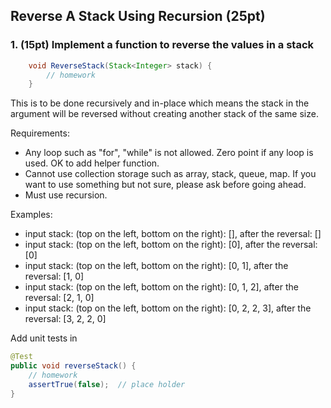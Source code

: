 ## Reverse A Stack Using Recursion (25pt)

### 1. (15pt) Implement a function to reverse the values in a stack
```java
    void ReverseStack(Stack<Integer> stack) {
        // homework
    }
```

This is to be done recursively and in-place which means the stack in the argument will be reversed without creating another stack of the same size.

Requirements:

- Any loop such as "for", "while" is not allowed. Zero point if any loop is used. OK to add helper function. 
- Cannot use collection storage such as array, stack, queue, map. If you want to use something but not sure, please ask before going ahead.
- Must use recursion.

Examples:

* input stack: (top on the left, bottom on the right): [], after the reversal: []
* input stack: (top on the left, bottom on the right): [0], after the reversal: [0]
* input stack: (top on the left, bottom on the right): [0, 1], after the reversal: [1, 0]
* input stack: (top on the left, bottom on the right): [0, 1, 2], after the reversal: [2, 1, 0]
* input stack: (top on the left, bottom on the right): [0, 2, 2, 3], after the reversal: [3, 2, 2, 0]



Add unit tests in

```java
@Test
public void reverseStack() {
    // homework
    assertTrue(false);  // place holder
}
```

